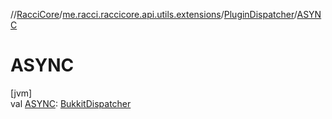 //[RacciCore](../../../index.md)/[me.racci.raccicore.api.utils.extensions](../index.md)/[PluginDispatcher](index.md)/[ASYNC](-a-s-y-n-c.md)

# ASYNC

[jvm]\
val [ASYNC](-a-s-y-n-c.md): [BukkitDispatcher](../../me.racci.raccicore.skedule/-bukkit-dispatcher/index.md)
